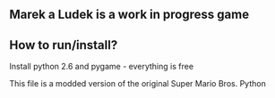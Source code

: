 Marek a Ludek is a work in progress game
------------------






How to run/install?
-------------------
Install python 2.6 and pygame - everything is free

This file is a modded version of the original Super Mario Bros. Python

